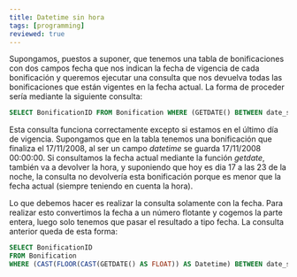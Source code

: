 ```yaml
---
title: Datetime sin hora
tags: [programming]
reviewed: true
---
```

Supongamos, puestos a suponer, que tenemos una tabla de bonificaciones con dos campos fecha que nos indican la fecha de vigencia de cada bonificación y queremos ejecutar una consulta que nos devuelva todas las bonificaciones que están vigentes en la fecha actual. La forma de proceder sería mediante la siguiente consulta:

```sql
SELECT BonificationID FROM Bonification WHERE (GETDATE() BETWEEN date_start AND date_end)
```

Esta consulta funciona correctamente excepto si estamos en el último día de vigencia. Supongamos que en la tabla tenemos una bonificación que finaliza el 17/11/2008, al ser un campo _datetime_ se guarda 17/11/2008 00:00:00. Si consultamos la fecha actual mediante la función _getdate_, también va a devolver la hora, y suponiendo que hoy es dia 17 a las 23 de la noche, la consulta no devolvería esta bonificación porque es menor que la fecha actual (siempre teniendo en cuenta la hora).

Lo que debemos hacer es realizar la consulta solamente con la fecha. Para realizar esto convertimos la fecha a un número flotante y cogemos la parte entera, luego solo tenemos que pasar el resultado a tipo fecha. La consulta anterior queda de esta forma:

```sql
SELECT BonificationID
FROM Bonification
WHERE (CAST(FLOOR(CAST(GETDATE() AS FLOAT)) AS Datetime) BETWEEN date_start AND date_end)
```

